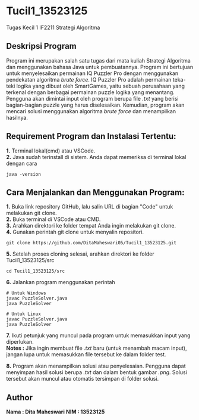 # Tucil1_13523125
Tugas Kecil 1 IF2211 Strategi Algoritma

## **Deskripsi Program**
Program ini merupakan salah satu tugas dari mata kuliah Strategi Algoritma dan menggunakan bahasa Java untuk pembuatannya. Program ini bertujuan untuk menyelesaikan permainan IQ Puzzler Pro dengan menggunakan pendekatan algoritma *brute force*. IQ Puzzler Pro adalah permainan teka-teki logika yang dibuat oleh SmartGames, yaitu sebuah perusahaan yang terkenal dengan berbagai permainan puzzle logika yang menantang. Pengguna akan dimintai input oleh program berupa file *.txt* yang berisi bagian-bagian puzzle yang harus diselesaikan. Kemudian, program akan mencari solusi menggunakan algoritma *brute force* dan menampilkan hasilnya.

## Requirement Program dan Instalasi Tertentu:
**1.** Terminal lokal(cmd) atau VSCode.  
**2.** Java sudah terinstall di sistem. Anda dapat memeriksa di terminal lokal dengan cara
```
java -version
```

## Cara Menjalankan dan Menggunakan Program:
  **1.** Buka link repository GitHub, lalu salin URL di bagian "Code" untuk melakukan git clone.  
  **2.** Buka terminal di VSCode atau CMD.  
  **3.** Arahkan direktori ke folder tempat Anda ingin melakukan git clone.  
  **4.** Gunakan perintah git clone <URL> untuk menyalin repositori.
  ```
  git clone https://github.com/DitaMaheswari05/Tucil1_13523125.git
  ```
  **5.** Setelah proses cloning selesai, arahkan direktori ke folder Tucil1_13523125/src
  ```
  cd Tucil1_13523125/src
  ```
  **6.** Jalankan program menggunakan perintah
  ```
  # Untuk Windows
  javac PuzzleSolver.java
  java PuzzleSolver

  # Untuk Linux
  javac PuzzleSolver.java
  java PuzzleSolver
  ```
  **7.** Ikuti petunjuk yang muncul pada program untuk memasukkan input yang diperlukan.   
  **Notes :** Jika ingin membuat file *.txt* baru (untuk menambah macam input), jangan lupa untuk memasukkan file tersebut ke dalam folder test.

  **8.** Program akan menampilkan solusi atau penyelesaian. Pengguna dapat menyimpan hasil solusi berupa *.txt* dan dalam bentuk gambar *.png*. Solusi tersebut akan muncul atau otomatis tersimpan di folder solusi.

## Author
**Nama : Dita Maheswari**
**NIM : 13523125**
